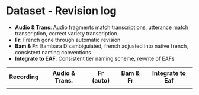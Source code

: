 # Dataset - Revision log

- **Audio & Trans**: Audio fragments match transcriptions, utterance match transcription, correct variety transcription.
- **Fr**: French gone through automatic revision
- **Bam & Fr**: Bambara Disambiguiated, french adjusted into native french, consistent naming conventions
- **Integrate to EAF**: Consistent tier naming scheme, rewrite of EAFs


| Recording | Audio & Trans. | Fr (auto)  | Bam & Fr | Integrate to Eaf |
|:---------:|:--------------:|:----------:|:--------:|:----------------:|
||

<!--
# Would you like to contribute?


## Linguist & Language Experts
### Main workflow
- Extract text
- (Daba)
- Retrieve Daba text
- Pull requests
## ASR and speech processing
## Others
-->